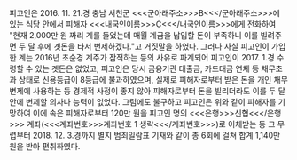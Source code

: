 피고인은 2016. 11. 21.경 충남 서천군 <<<군아래주소>>>B<<</군아래주소>>>에 있는 식당 안에서 피해자 <<<내국인이름>>>C<<</내국인이름>>>에게 전화하여 "현재 2,000만 원 짜리 계를 들었는데 매월 계금을 납입할 돈이 부족하니 이를 빌려주면 두 달 후에 곗돈을 타서 변제하겠다."고 거짓말을 하였다. 그러나 사실 피고인이 가입한 계는 2016년 초순경 계주가 잠적하는 등의 사유로 파계되어 피고인이 2017. 1.경 수령할 수 있는 곗돈은 없었고, 피고인은 당시 금융기관 대출금, 카드대금 연체 등 채무초과 상태로 신용등급이 8등급에 불과하였으며, 실제로 피해자로부터 받은 돈을 개인 채무변제에 사용하는 등 경제적 사정이 좋지 않아 피해자로부터 돈을 빌리더라도 이를 두 달 안에 변제할 의사나 능력이 없었다. 그럼에도 불구하고 피고인은 위와 같이 피해자를 기망하여 이에 속은 피해자로부터 120만 원을 피고인 명의 <<<은행>>>신협<<</은행>>> 계좌(<<<계좌번호>>>계좌번호 1 생략<<</계좌번호>>>)로 이체받는 등 그 무렵부터 2018. 12. 3.경까지 별지 범죄일람표 기재와 같이 총 6회에 걸쳐 합계 1,140만 원을 받아 편취하였다.